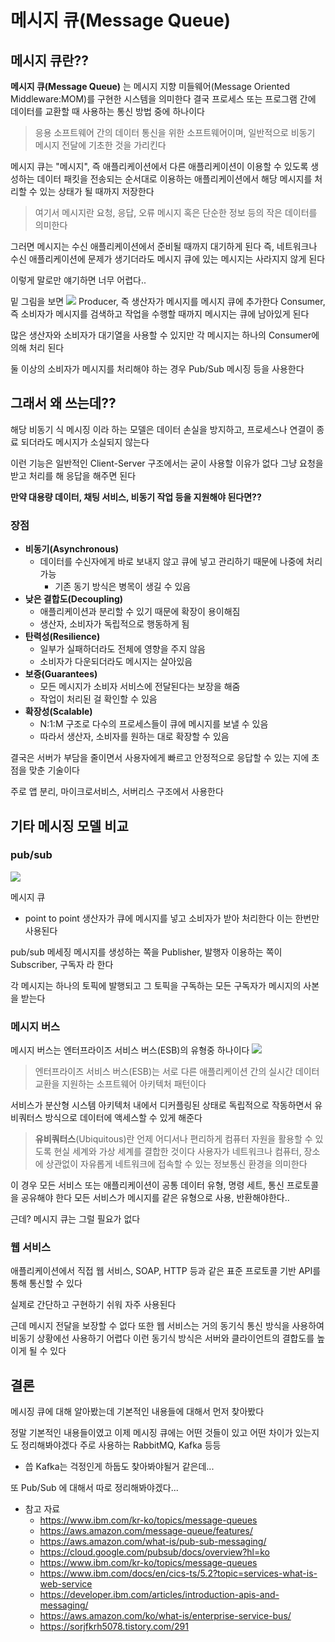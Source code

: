 # 메시지 큐(Message Queue)
## 메시지 큐란??
**메시지 큐(Message Queue)** 는 메시지 지향 미들웨어(Message Oriented Middleware:MOM)를 구현한 시스템을 의미한다
결국 프로세스 또는 프로그램 간에 데이터를 교환할 때 사용하는 통신 방법 중에 하나이다

> 응용 소프트웨어 간의 데이터 통신을 위한 소프트웨어이며, 일반적으로 비동기 메시지 전달에 기초한 것을 가리킨다

메시지 큐는 "메시지", 즉 애플리케이션에서 다른 애플리케이션이 이용할 수 있도록 생성하는 데이터 패킷을 전송되는 순서대로 이용하는 애플리케이션에서 해당 메시지를 처리할 수 있는 상태가 될 때까지 저장한다

> 여기서 메시지란 요청, 응답, 오류 메시지 혹은 단순한 정보 등의 작은 데이터를 의미한다

그러면 메시지는 수신 애플리케이션에서 준비될 때까지 대기하게 된다
즉, 네트워크나 수신 애플리케이션에 문제가 생기더라도 메시지 큐에 있는 메시지는 사라지지 않게 된다

이렇게 말로만 얘기하면 너무 어렵다..

밑 그림을 보면
![](https://i.imgur.com/r46Yzyp.png)
Producer, 즉 생산자가 메시지를 메시지 큐에 추가한다
Consumer, 즉 소비자가 메시지를 검색하고 작업을 수행할 때까지 메시지는 큐에 남아있게 된다

많은 생산자와 소비자가 대기열을 사용할 수 있지만 각 메시지는 하나의 Consumer에 의해 처리 된다

둘 이상의 소비자가 메시지를 처리해야 하는 경우 Pub/Sub 메시징 등을 사용한다

## 그래서 왜 쓰는데??

해당 비동기 식 메시징 이라 하는 모델은 데이터 손실을 방지하고, 프로세스나 연결이 종료 되더라도 메시지가 소실되지 않는다

이런 기능은 일반적인 Client-Server 구조에서는 굳이 사용할 이유가 없다
그냥 요청을 받고 처리를 해 응답을 해주면 된다

**만약 대용량 데이터, 채팅 서비스, 비동기 작업 등을 지원해야 된다면??**

### 장점
- **비동기(Asynchronous)**
	- 데이터를 수신자에게 바로 보내지 않고 큐에 넣고 관리하기 때문에 나중에 처리 가능
		- 기존 동기 방식은 병목이 생길 수 있음
- **낮은 결합도(Decoupling)**
	- 애플리케이션과 분리할 수 있기 때문에 확장이 용이해짐
	- 생산자, 소비자가 독립적으로 행동하게 됨
- **탄력성(Resilience)**
	- 일부가 실패하더라도 전체에 영향을 주지 않음
	- 소비자가 다운되더라도 메시지는 살아있음
- **보증(Guarantees)**
	- 모든 메시지가 소비자 서비스에 전달된다는 보장을 해줌
	- 작업이 처리된 걸 확인할 수 있음
- **확장성(Scalable)**
	- N:1:M 구조로 다수의 프로세스들이 큐에 메시지를 보낼 수 있음
	- 따라서 생산자, 소비자를 원하는 대로 확장할 수 있음

결국은 서버가 부담을 줄이면서 사용자에게 빠르고 안정적으로 응답할 수 있는 지에 초점을 맞춘 기술이다

주로 앱 분리, 마이크로서비스, 서버리스 구조에서 사용한다

## 기타 메시징 모델 비교

### pub/sub
![](https://i.imgur.com/yxCLht0.png)

메시지 큐
- point to point
생산자가 큐에 메시지를 넣고 소비자가 받아 처리한다
이는 한번만 사용된다

pub/sub 메세징
메시지를 생성하는 쪽을 Publisher, 발행자
이용하는 쪽이 Subscriber, 구독자
라 한다

각 메시지는 하나의 토픽에 발행되고
그  토픽을 구독하는 모든 구독자가 메시지의 사본을 받는다
### 메시지 버스
메시지 버스는 엔터프라이즈 서비스 버스(ESB)의 유형중 하나이다
![](https://i.imgur.com/ictYLoN.png)

> 엔터프라이즈 서비스 버스(ESB)는 서로 다른 애플리케이션 간의 실시간 데이터 교환을 지원하는 소프트웨어 아키텍처 패턴이다

서비스가 분산형 시스템 아키텍처 내에서 디커플링된 상태로 독립적으로 작동하면서 유비쿼터스 방식으로 데이터에 액세스할 수 있게 해준다

> **유비쿼터스**(Ubiquitous)란 언제 어디서나 편리하게 컴퓨터 자원을 활용할 수 있도록 현실 세계와 가상 세계를 결합한 것이다
> 사용자가 네트워크나 컴퓨터, 장소에 상관없이 자유롭게 네트워크에 접속할 수 있는 정보통신 환경을 의미한다

이 경우 모든 서비스 또는 애플리케이션이 공통 데이터 유형, 명령 세트, 통신 프로토콜을 공유해야 한다
모든 서비스가 메시지를 같은 유형으로 사용, 반환해야한다..

근데? 메시지 큐는 그럴 필요가 없다
### 웹 서비스
애플리케이션에서 직접 웹 서비스, SOAP, HTTP 등과 같은 표준 프로토콜 기반 API를 통해 통신할 수 있다

실제로 간단하고 구현하기 쉬워 자주 사용된다

근데 메시지 전달을 보장할 수 없다
또한 웹 서비스는 거의 동기식 통신 방식을 사용하여 비동기 상황에선 사용하기 어렵다
이런 동기식 방식은 서버와 클라이언트의 결합도를 높이게 될 수 있다

## 결론

메시징 큐에 대해 알아봤는데
기본적인 내용들에 대해서 먼저 찾아봤다

정말 기본적인 내용들이였고 이제 메시징 큐에는 어떤 것들이 있고 어떤 차이가 있는지도 정리해봐야겠다
주로 사용하는 RabbitMQ, Kafka 등등
- 씁 Kafka는 걱정인게 하둡도 찾아봐야될거 같은데...

또 Pub/Sub 에 대해서 따로 정리해봐야겠다...

- 참고 자료
	- https://www.ibm.com/kr-ko/topics/message-queues
	- https://aws.amazon.com/message-queue/features/
	- https://aws.amazon.com/what-is/pub-sub-messaging/
	- https://cloud.google.com/pubsub/docs/overview?hl=ko
	- https://www.ibm.com/kr-ko/topics/message-queues
	- https://www.ibm.com/docs/en/cics-ts/5.2?topic=services-what-is-web-service
	- https://developer.ibm.com/articles/introduction-apis-and-messaging/
	- https://aws.amazon.com/ko/what-is/enterprise-service-bus/
	- https://sorjfkrh5078.tistory.com/291







